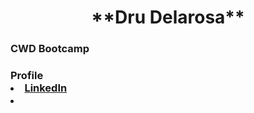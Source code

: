 <h1 align="center">**Dru Delarosa**</h1>

<h3 align="center> Latest Projects </h3>

- [CWD Bootcamp](https://github.com/dntstck/CWD-bootcamp)

<h3 align="center> Contact </h3>

- [Profile](https://github.com/dntstck "Dru Delarosa")
- [LinkedIn](https://linkedin.com/in/drudelarosa "LinkedIn")
- 
